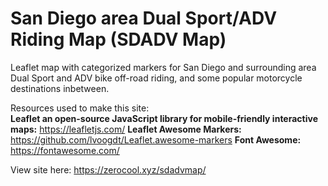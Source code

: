 # San Diego area Dual Sport/ADV Riding Map (SDADV Map)

Leaflet map with categorized markers for San Diego and surrounding area Dual Sport and ADV bike off-road riding, and some popular motorcycle destinations inbetween. 

Resources used to make this site:<br>
**Leaflet an open-source JavaScript library for mobile-friendly interactive maps:** https://leafletjs.com/
**Leaflet Awesome Markers:** https://github.com/lvoogdt/Leaflet.awesome-markers
**Font Awesome:** https://fontawesome.com/

View site here: https://zerocool.xyz/sdadvmap/
